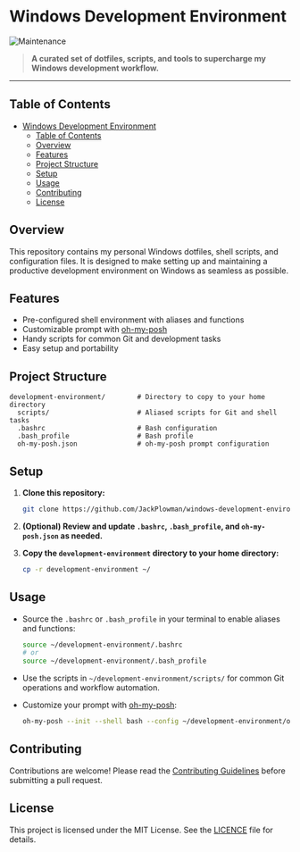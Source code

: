 # Windows Development Environment

![Maintenance](https://img.shields.io/badge/Maintenance-8A2BE2?style=for-the-badge&color=19e650&label=Status)

> **A curated set of dotfiles, scripts, and tools to supercharge my Windows development workflow.**

---

## Table of Contents

- [Windows Development Environment](#windows-development-environment)
  - [Table of Contents](#table-of-contents)
  - [Overview](#overview)
  - [Features](#features)
  - [Project Structure](#project-structure)
  - [Setup](#setup)
  - [Usage](#usage)
  - [Contributing](#contributing)
  - [License](#license)

## Overview

This repository contains my personal Windows dotfiles, shell scripts, and configuration files. It is designed to make setting up and maintaining a productive development environment on Windows as seamless as possible.

## Features

- Pre-configured shell environment with aliases and functions
- Customizable prompt with [oh-my-posh](https://ohmyposh.dev/)
- Handy scripts for common Git and development tasks
- Easy setup and portability

## Project Structure

```plaintext
development-environment/        # Directory to copy to your home directory
  scripts/                      # Aliased scripts for Git and shell tasks
  .bashrc                       # Bash configuration
  .bash_profile                 # Bash profile
  oh-my-posh.json               # oh-my-posh prompt configuration
```

## Setup

1. **Clone this repository:**

   ```sh
   git clone https://github.com/JackPlowman/windows-development-environment.git
   ```

2. **(Optional) Review and update `.bashrc`, `.bash_profile`, and `oh-my-posh.json` as needed.**

3. **Copy the `development-environment` directory to your home directory:**

   ```sh
   cp -r development-environment ~/
   ```


## Usage

- Source the `.bashrc` or `.bash_profile` in your terminal to enable aliases and functions:

  ```sh
  source ~/development-environment/.bashrc
  # or
  source ~/development-environment/.bash_profile
  ```

- Use the scripts in `~/development-environment/scripts/` for common Git operations and workflow automation.
- Customize your prompt with [oh-my-posh](https://ohmyposh.dev/):

  ```sh
  oh-my-posh --init --shell bash --config ~/development-environment/oh-my-posh.json
  ```

## Contributing

Contributions are welcome! Please read the [Contributing Guidelines](docs/CONTRIBUTING.md) before submitting a pull request.

## License

This project is licensed under the MIT License. See the [LICENCE](LICENCE) file for details.
